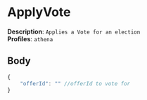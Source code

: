 # ApplyVote

**Description**: `Applies a Vote for an election` \
**Profiles**: `athena`

## Body
```js
{
    "offerId": "" //offerId to vote for
}
```
